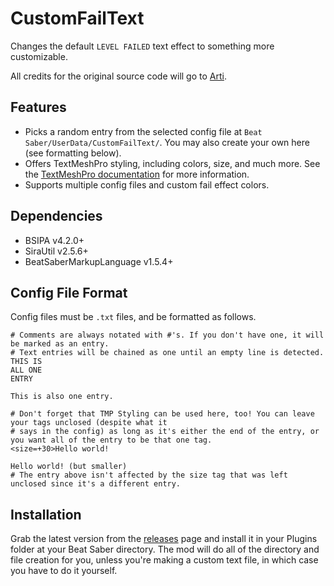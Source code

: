 # CustomFailText
Changes the default `LEVEL FAILED` text effect to something more customizable.

All credits for the original source code will go to [Arti](https://gitlab.com/artemiswkearney "The Original Modder").

## Features
* Picks a random entry from the selected config file at `Beat Saber/UserData/CustomFailText/`. You may also create your own here (see formatting below).
* Offers TextMeshPro styling, including colors, size, and much more. See the [TextMeshPro documentation](http://digitalnativestudios.com/textmeshpro/docs/rich-text/ "TextMeshPro Docs") for more information.
* Supports multiple config files and custom fail effect colors.

## Dependencies
* BSIPA v4.2.0+
* SiraUtil v2.5.6+
* BeatSaberMarkupLanguage v1.5.4+

## Config File Format
Config files must be `.txt` files, and be formatted as follows.
```
# Comments are always notated with #'s. If you don't have one, it will be marked as an entry.
# Text entries will be chained as one until an empty line is detected.
THIS IS
ALL ONE
ENTRY

This is also one entry.

# Don't forget that TMP Styling can be used here, too! You can leave your tags unclosed (despite what it
# says in the config) as long as it's either the end of the entry, or you want all of the entry to be that one tag.
<size=+30>Hello world!

Hello world! (but smaller)
# The entry above isn't affected by the size tag that was left unclosed since it's a different entry.
```

## Installation
Grab the latest version from the [releases](https://github.com/Exomanz/CustomFailText/releases/latest "releases") page and install it in your Plugins folder at your Beat Saber directory. The mod will do all of the directory and file creation for you, unless you're making a custom text file, in which case you have to do it yourself.
